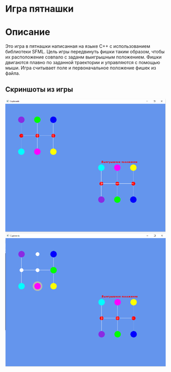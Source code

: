 # Игра пятнашки

# Описание 

Это игра в пятнашки написанная на языке С++ с использованием библиотеки SFML. Цель игры передвинуть фишки таким образом, чтобы их расположение совпало с заданм выигрышным положением. Фишки двигаются плавно по заданной траектории и управляются с помощью мыши. Игра считывает поле и первоначальное положение фишек из файла.

## Скриншоты из игры
![game screenshoot](scrrenshoot1.png "game screenshoot")
![game screenshoot](scrrenshoot2.png "game screenshoot")